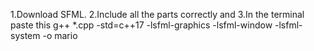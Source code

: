 1.Download SFML. 
2.Include all the parts correctly and 
3.In the terminal paste this 
g++ *.cpp -std=c++17 -lsfml-graphics -lsfml-window -lsfml-system -o mario
       
